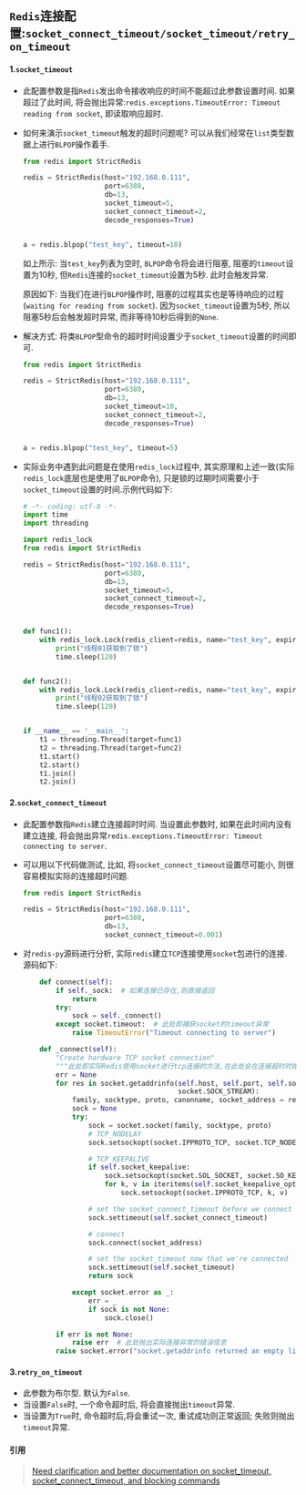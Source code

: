 ## `Redis`连接配置:`socket_connect_timeout/socket_timeout/retry_on_timeout`

#### 1.`socket_timeout`

- 此配置参数是指`Redis`发出命令接收响应的时间不能超过此参数设置时间. 如果超过了此时间, 将会抛出异常:`redis.exceptions.TimeoutError: Timeout reading from socket`, 即读取响应超时.

- 如何来演示`socket_timeout`触发的超时问题呢? 可以从我们经常在`list`类型数据上进行`BLPOP`操作着手.

  ```python
  from redis import StrictRedis
  
  redis = StrictRedis(host="192.168.0.111",
                      port=6380,
                      db=13,
                      socket_timeout=5,
                      socket_connect_timeout=2,
                      decode_responses=True)
  
  
  a = redis.blpop("test_key", timeout=10)
  ```

  如上所示: 当`test_key`列表为空时, `BLPOP`命令将会进行阻塞, 阻塞的`timeout`设置为10秒, 但`Redis`连接的`socket_timeout`设置为5秒. 此时会触发异常. 

  原因如下: 当我们在进行`BLPOP`操作时, 阻塞的过程其实也是等待响应的过程(`waiting for reading from socket`). 因为`socket_timeout`设置为5秒, 所以阻塞5秒后会触发超时异常, 而非等待10秒后得到的`None`.

- 解决方式: 将类`BLPOP`型命令的超时时间设置少于`socket_timeout`设置的时间即可.

  ```python
  from redis import StrictRedis
  
  redis = StrictRedis(host="192.168.0.111",
                      port=6380,
                      db=13,
                      socket_timeout=10,
                      socket_connect_timeout=2,
                      decode_responses=True)
  
  
  a = redis.blpop("test_key", timeout=5)
  ```

- 实际业务中遇到此问题是在使用`redis_lock`过程中, 其实原理和上述一致(实际`redis_lock`底层也是使用了`BLPOP`命令), 只是锁的过期时间需要小于`socket_timeout`设置的时间.示例代码如下:

  ```python
  # -*- coding: utf-8 -*-
  import time
  import threading
  
  import redis_lock
  from redis import StrictRedis
  
  redis = StrictRedis(host="192.168.0.111",
                      port=6380,
                      db=13,
                      socket_timeout=5,
                      socket_connect_timeout=2,
                      decode_responses=True)
  
  
  def func1():
      with redis_lock.Lock(redis_client=redis, name="test_key", expire=10):
          print("线程01获取到了锁")
          time.sleep(120)
  
  
  def func2():
      with redis_lock.Lock(redis_client=redis, name="test_key", expire=10):
          print("线程02获取到了锁")
          time.sleep(120)
  
  
  if __name__ == '__main__':
      t1 = threading.Thread(target=func1)
      t2 = threading.Thread(target=func2)
      t1.start()
      t2.start()
      t1.join()
      t2.join()
  
  ```

#### 2.`socket_connect_timeout`

- 此配置参数指`Redis`建立连接超时时间. 当设置此参数时, 如果在此时间内没有建立连接, 将会抛出异常`redis.exceptions.TimeoutError: Timeout connecting to server`. 

- 可以用以下代码做测试, 比如, 将`socket_connect_timeout`设置尽可能小, 则很容易模拟实际的连接超时问题.

  ```python
  from redis import StrictRedis
  
  redis = StrictRedis(host="192.168.0.111",
                      port=6380,
                      db=13,
                      socket_connect_timeout=0.001)
  ```

- 对`redis-py`源码进行分析, 实际`redis`建立`TCP`连接使用`socket`包进行的连接. 源码如下:

  ```python
      def connect(self):
          if self._sock:  # 如果连接已存在,则直接返回
              return
          try:
              sock = self._connect()
          except socket.timeout:  # 此处即捕获socket的timeout异常
              raise TimeoutError("Timeout connecting to server")
  
      def _connect(self):
          "Create hardware TCP socket connection"
          """此处即实际Redis使用socket进行tcp连接的方法,在此处会在连接超时时抛出异常"""
          err = None
          for res in socket.getaddrinfo(self.host, self.port, self.socket_type,
                                        socket.SOCK_STREAM):
              family, socktype, proto, canonname, socket_address = res
              sock = None
              try:
                  sock = socket.socket(family, socktype, proto)
                  # TCP_NODELAY
                  sock.setsockopt(socket.IPPROTO_TCP, socket.TCP_NODELAY, 1)
  
                  # TCP_KEEPALIVE
                  if self.socket_keepalive:
                      sock.setsockopt(socket.SOL_SOCKET, socket.SO_KEEPALIVE, 1)
                      for k, v in iteritems(self.socket_keepalive_options):
                          sock.setsockopt(socket.IPPROTO_TCP, k, v)
  
                  # set the socket_connect_timeout before we connect
                  sock.settimeout(self.socket_connect_timeout)
  
                  # connect
                  sock.connect(socket_address)
  
                  # set the socket_timeout now that we're connected
                  sock.settimeout(self.socket_timeout)
                  return sock
  
              except socket.error as _:
                  err = _
                  if sock is not None:
                      sock.close()
  
          if err is not None:
              raise err  # 此处抛出实际连接异常的错误信息
          raise socket.error("socket.getaddrinfo returned an empty list")
  ```

#### 3.`retry_on_timeout`

- 此参数为布尔型. 默认为`False`. 
- 当设置`False`时, 一个命令超时后, 将会直接抛出`timeout`异常.
- 当设置为`True`时, 命令超时后,将会重试一次, 重试成功则正常返回; 失败则抛出`timeout`异常.

#### 引用

> [Need clarification and better documentation on socket_timeout, socket_connect_timeout, and blocking commands](https://github.com/andymccurdy/redis-py/issues/1232)

